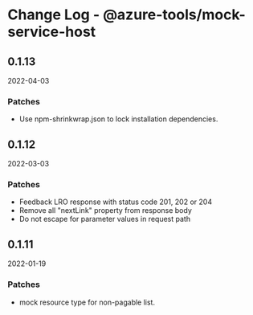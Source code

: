 # Change Log - @azure-tools/mock-service-host


## 0.1.13
2022-04-03

### Patches

- Use npm-shrinkwrap.json to lock installation dependencies.

## 0.1.12
2022-03-03

### Patches

- Feedback LRO response with status code 201, 202 or 204
- Remove all "nextLink" property from response body
- Do not escape for parameter values in request path

## 0.1.11
2022-01-19

### Patches

- mock resource type for non-pagable list.

